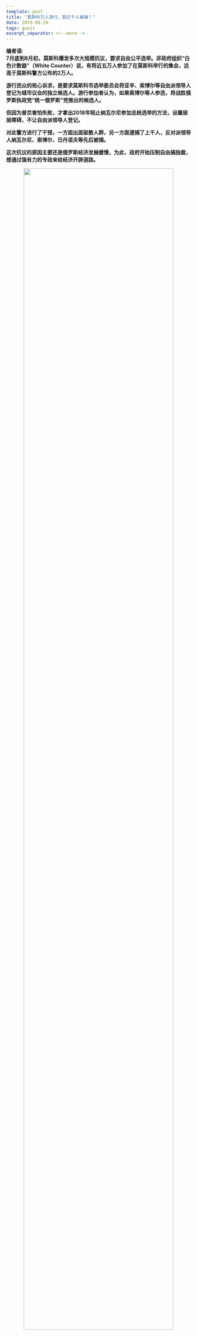```yaml
---
template: post
title: "莫斯科万人游行，超过千人被捕！"
date: 2019-08-29
tags: guoji
excerpt_separator: <!--more-->
---
```


**编者语:  
7月底到8月初，莫斯科爆发多次大规模抗议，要求自由公平选举。非政府组织“白色计数器”（White Counter）说，有将近五万人参加了在莫斯科举行的集会，远高于莫斯科警方公布的2万人。**

**游行民众的核心诉求，是要求莫斯科市选举委员会将亚辛、索博尔等自由派领导人登记为城市议会的独立候选人。游行参加者认为，如果索博尔等人参选，将战胜俄罗斯执政党“统一俄罗斯"党推出的候选人。**

**但因为普京害怕失败，才拿出2018年阻止纳瓦尔尼参加总统选举的方法，设置层层障碍，不让自由派领导人登记。**

**对此警方进行了干预，一方面出面驱散人群，另一方面逮捕了上千人，反对派领导人纳瓦尔尼、索博尔、日丹诺夫等先后被捕。**

**这次抗议的原因主要还是俄罗斯经济发展缓慢，为此，政府开始压制自由搞独裁，想通过强有力的专政来给经济开辟道路。**

<div style="text-align:center"><img src="/images/082901.webp" width="90%"><br></div><br>

<h3>壹：莫斯科爆发近十年来最大规模抗议</h3>

在新近装修的市场大厅的露台上，能够俯瞰莫斯科的特茹勃那亚广场，伴着慵懒的音乐的节拍，衣冠楚楚的顾客正喝着精酿啤酒或精致酒杯里的阿佩罗气泡酒。在他们下面，混凝土在最后一缕阳光下闪闪发光，数百名防暴警察穿过广场进入邻街搜捕一群年轻人，并粗暴的将他们抓到的人捆绑在等候的警车上。一辆警车上的扬声器发出隆隆声，穿透了露台上的音乐，威胁着要逮捕抗议者。

<div style="text-align:center"><img src="/images/082902.webp" width="90%"><br></div><br>

这一幕上演于上周六，为反对派在莫斯科地方选举中的参选资格而进行的抗议遭遇到警察的大规模逮捕，被捕人数是俄罗斯近几年来最大规模。**这更加激化了市长谢尔盖·索比亚宁治下的两个对立面，一方面是为莫斯科人提供的一个令人印象深刻的城市美化计划，另一方面是对政治自由的极端限制。**

这场抗议是首都近十年来规模最大的一次。独立和反对派候选人被禁止参加9月份莫斯科市议会选举的问题相对较小，而更广泛，更深层次的不满情绪已经围绕着它它集聚起来。本周六，莫斯科市中心再次挤满了抗议者，尽管他们知道自己冒着被捕 、法庭审判和监禁的危险 。

<div style="text-align:center"><img src="/images/082903.webp" width="90%"><br>大多数年轻人聚集在莫斯科市中心，要求允许反对派候选人参与明年9月地方选举。</div><br>

**33岁的IT工作者谢尔盖·奥尔洛夫说，他并不经常参加示威游行，但上周末的镇压令他感到愤怒。“我的母亲教我投票，而这些选举表明，甚至这也实现不了”他说。在防暴警察的注视下，他在普希金广场附近与数百名抗议者一起散步。**

阴雨天气加上警方对上周末集会的强烈应对意味着抗议者数量低于预期。尽管如此，群众表达的愤怒表明，正如普京在俄罗斯的受欢迎程度正在下滑一样，普京允许索比亚宁与俄罗斯首都所作的交易也开始瓦解。当局采取的强硬路线可能会适得其反，但让步可能会产生螺旋式效应，削弱克里姆林宫对权力的控制。

<div style="text-align:center"><img src="/images/082904.webp" width="90%"><br></div><br>

<h3>贰：抗争到底，哪怕绝食！</h3>

抗议的领导者是活动家阿列克谢·纳瓦尔尼的同事，**他们的调查人员团队让俄罗斯精英中猖獗的腐败问题得见天光**。他们制作良好且精美的视频包含了克里姆林宫难以抹除的指控。最近几年，纳瓦尔尼的活动的遭到一系列的惩罚，包括禁止在国家电视台露面，反复不断的法庭审判，对他兄弟的多年监禁，用绿色油漆袭击导致他一只眼睛几乎失明，以及不允许他参加2018年总统大选。上个月他被判入狱30天，以使他远离这轮抗议活动，上周他的律师声称有人试图在狱中给他下毒。

许多反对者都是年轻人，他们的经济状况相当不错，但他们希望俄罗斯成为一个不同的国家。

<div style="text-align:center"><img src="/images/082905.webp" width="90%"><br></div><br>

一群纳瓦尔尼的同事正在从他的身后站出来却面临同样的困难。柳博芙·索布尔，一名31岁的律师，自2011年以来一直与纳瓦尔尼合作，计划作为独立候选人参加莫斯科的选举，她收集了所需要的数千名选民签名，然而与其他人一样她被告知，一个“专家委员会” “发现许多签名都是假的，她的候选资格无效。”因为拒绝接受这个回答，她从选举委员会办公室的沙发上抬了出去。她指责选举官员腐败的视频已经传播开来了。

她上周对《观察家报》说：“当然，他们明白，只要他们让一个独立候选人进入莫斯科市议会，它就会成为一个完全不同的地方，目前在议会里没有任何关于重要问题的讨论。”

索布尔因为不被允许参选而进行了三个星期的绝食抗议，她在独立候选人竞选总部的一个野营床上讲话。她的声音仍然坚决，但她说话的音量比平时小，并说感到眩晕和肾脏疼痛。即使如此，她仍然决心继续抗议。

当她开始绝食时，甚至她的许多支持者都认为他她选择了一场奇怪的斗争方式，但抗议活动现在已经不仅仅是为了地方议会投票，而索博尔已经成为其中的关键人物之一。星期六，她集中力量准备参加抗议，但却在抗议开始之前就被拘留了。**“你们在害怕谁？你们在害怕自己的公民，一个绝食20天的女人吗？”当防暴警察将她捆绑在一辆等候的货车里时，她喊道。**

<div style="text-align:center"><img src="/images/082906.webp" width="90%"><br></div><br>

<h3>叁：我们不要花言巧语</h3>

现在的政治气氛让人想起2011年末和2012年俄罗斯上一次发生大规模抗议活动时期，当时普京宣布重返克里姆林宫，驱散了人们对俄罗斯可能在德米特里·梅德韦杰夫领导下走向自由化的幻想。随后，普京一路下滑的支持率因一种新的保守主义意识形态以及之后2014年吞并克里米亚的行动而获得提升。示威者被描绘成反爱国“第五纵队”，即反对亲普京的爱国多数派。

<div style="text-align:center"><img src="/images/082907.webp" width="90%"><br></div><br>

棍棒之后，推出了“新莫斯科”这根胡萝卜:风景优美的公园、步行街，以及去年前来观看世界杯的足球迷们惊叹不已的餐饮场所。对首都的许多人来说，日常生活确实变得更加愉快。但如果说2018年是足球主题街头派对、国际友爱和新莫斯科自豪感的盛夏，那么2019年则将成为警察镇压的盛夏。

<div style="text-align:center"><img src="/images/082908.webp" width="90%"><br></div><br>

“克里米亚欢欣鼓舞的时期已经结束;五年来对民众的动员也已经结束。”俄罗斯唯一的独立民调机构勒瓦达中心主任列夫·古德科夫表示,“大多数俄罗斯人仍然视西方为敌人，但很少有人愿意为了对抗而做出个人牺牲。”

**在过去的五年里，俄罗斯的实际收入下降了10%以上，去年一项不受欢迎的养老金改革导致普京的支持率下降了20%**。64%的人仍然支持总统，但他们中的许多人是因为缺乏可行的替代方案，很难想象会有给普京带来新的推动力的第二个克里米亚，在这些省份，经济困难和缺乏前景助长了不满情绪，但由于没有一个有组织的反对派网络，真正爆发的抗议通常是针对垃圾处理或城市规划等地方问题，而不是与具体的政治要求挂钩。

莫斯科的现象则不同。今年夏天的示威活动与2012年相比明显由更多年轻人主导。许多抗议的人是经济状况相当不错的年轻人，但他们想要一个不同的国家。

“我参加过很多抗议活动，这一次我真的注意到了代际因素，”新时代杂志主编、资深记者叶夫吉尼娅·奥尔巴茨说。“我这个年纪的人很少;他们都很年轻，并不害怕。”

古德科夫说，与他们的长辈相比，普京治下的俄罗斯年轻人比西欧的年轻人有更好的幸福感。在大多数西方社会，最富有的人群是退休前年龄层，而在俄罗斯，35岁的人拥有最多的现金。和接受过苏联教育的父母相比，他们更善于利用职业发展和财富增值的机会。多年来，对复兴的俄罗斯的自豪感、稳定的经济增长和日常生活的改善让这些年轻的城市居民感到满意。

**现在，许多人厌倦了反西方的花言巧语，渴望变革。他们还对俄罗斯生活中的专制规定保持警惕——政府的触角可能出现在新莫斯科的自行车道和手工餐馆中，并在没有警告的情况下抓捕受害者。**

<div style="text-align:center"><img src="/images/082909.webp" width="90%"><br></div><br>

<h3>肆：我们必须为自己的权利而斗争</h3>

今年早些时候，记者伊万·戈洛诺夫因明显是捏造的毒品指控而被拘留，引发了大规模抗议。这表明，人们对这个一度只困扰人权活动人士和记者同行的小众问题产生了更广泛的愤怒。在那起案件中，当局后退一步，释放了戈鲁诺夫，他们还在最近发生的其他一些单一问题的抗议案件中做出了让步。然而，在莫斯科的选举事件中很难会是这样的，因为这将被视为软弱的表现，并可能威胁到克里姆林宫对政治生活的垄断。另一方面，严厉镇压又可能适得其反。

<div style="text-align:center"><img src="/images/082910.webp" width="90%"><br>反对派政治家柳博芙·索布尔(Lyubov Sobol)正在进行绝食抗议她被排除在选举之外</div><br>

“现在有很多恐慌，他们不知道该怎么办，”索布尔说。“他们没有一个好的解决方案。”

抗议者，从总体上来说，是非暴力的。上周抗议过程中最为暴力的一幕，是有一个人不甚准确地朝着防暴警察扔了一个垃圾箱。反倒是当权者来了硬的。群众挣扎着、尖叫着，被拖进警方的面包车；其中有些人挨了警棍，一人腿部骨折。伤者称，他并未参与抗议，而只是在跑步，警察就把他按在地上了。

<div style="text-align:center"><img src="/images/082911.webp" width="90%"><br></div><br>

如果情况变得更加紧张，或者抗议者自己也开始使用暴力，以上这些就只是开胃小菜：现在还没有水炮、橡胶子弹、催泪瓦斯。但是，当权者警告莫斯科人称，参与和平的抗议也会有严重的、长期的后果。

上周，索比亚宁接受了他莫斯科政府所有的电视频道的采访，对警方履行“职责”表示感谢，同时对抗议者参与“有预谋有准备的大规模动乱”进行了谴责。索比亚宁诈称，反对派领导人号召抗议者冲击市政府，只是由于警方的细致工作才被阻止。这一迹象表明，当权者可能在为真正的镇压做准备。

**当权者丧心病狂地打压抗议，警告群众称参与抗议有监禁的危险**。上周的每一天，都有针对各反对派中坚力量的新动作。周四，一直对抗议活动进行现场直播的独立电视台“电视雨”表示，其收到了一份突如其来的税务检查通知。第二天，有报道称纳瓦尔尼的反贪污基金会可能因洗钱而受到调查

九人因为“大规模骚乱”被拘留，可能会被处以十五年监禁。有迹象表明，在此次抗议运动中警方将会在被拘留者中逮捕逃服兵役者。**普京，完全掌握着国家的操纵杆，就能够创造一个上下颠倒的世界，让反腐败的调查者因腐败而接受调查，让被警察殴打的人接受暴力指控。**

<div style="text-align:center"><img src="/images/082912.webp" width="90%"><br></div><br>

到目前为止，抗议活动大概已经终结了一个广泛流传的观点，即索比亚宁意图将他自己展现为一个潜在的国家政治人物，甚至可能作为当前困境的一个折中的解决方案，成为普京2024年最后一届任期结束后的继任者。一旦向抗议者妥协，索比亚宁将会失去普京周围的有安全部门背景的人的支持，这些人主张对抗议进行镇压。

“他们害怕被视为叛徒，因为对抗议者妥协的每一个提议都被认为是潜在的投降。”政治学家叶卡捷琳娜·舒尔曼说，“他们的意义就在于他们能通过打造一个光辉的新莫斯科，保持人民在政治上的忠诚，或者至少是顺从的。如果他们做不到这一点，还要他们有什么用呢？”

关于此后形势的讨论，不仅让当权者烦恼，也让抗议活动的领导者担忧。目前已经清楚的是，官方很可能以镇压和重刑进行回应，即使对非暴力的抗议者也是如此。号召人们去参加“未批准的”抗议，组织者是在沿着唯一能够产生实际影响和变革的路线前进，还是在不负责任地增加赌注？

没有人认为，普京自2014年乌克兰革命以来获得的支持会被主动放弃。目前普京已经清理掉了所有真正的对手，他的准则“政府的变革会引发混乱和不安”可能会成为反身的预言。尽管纳瓦尔尼是一个极有魅力的政治家，但从全国来看，他的支持率很低。莫斯科的多数抗议者并不支持纳瓦尔尼，而仅仅是对普京政府的泼脏水感到恼怒。

如果，在中期，普京真的失去了权柄，那么普京的威胁更有可能是来自克里姆林宫内部，而不是街头。索布尔谈到了“未来的美好俄罗斯”，在那里有审判独立和出版自由，而腐败则达到最小——但是很难想象不经严重的暴力和国家的崩溃而达到这一点。“我不抱幻想，但是一切都可能发生。”索布尔说，**她的声音虚弱但却坚定：“事情早晚要改变，而我们所做的一切就是要让这种改变尽早发生。如果我们不是离开而是这片土地上生活，我们就必须为自己的权利而斗争。”**

<div style="text-align:center"><img src="/images/082913.webp" width="90%"><br></div><br>

